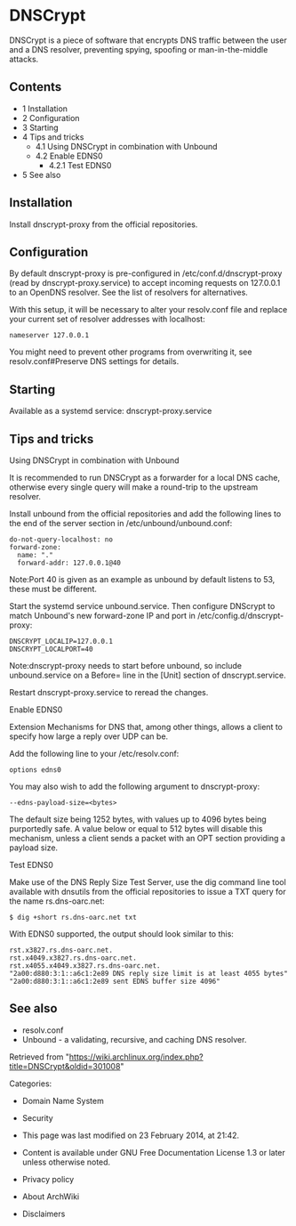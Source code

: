 DNSCrypt
========

DNSCrypt is a piece of software that encrypts DNS traffic between the
user and a DNS resolver, preventing spying, spoofing or
man-in-the-middle attacks.

Contents
--------

-   1 Installation
-   2 Configuration
-   3 Starting
-   4 Tips and tricks
    -   4.1 Using DNSCrypt in combination with Unbound
    -   4.2 Enable EDNS0
        -   4.2.1 Test EDNS0
-   5 See also

Installation
------------

Install dnscrypt-proxy from the official repositories.

Configuration
-------------

By default dnscrypt-proxy is pre-configured in
/etc/conf.d/dnscrypt-proxy (read by dnscrypt-proxy.service) to accept
incoming requests on 127.0.0.1 to an OpenDNS resolver. See the list of
resolvers for alternatives.

With this setup, it will be necessary to alter your resolv.conf file and
replace your current set of resolver addresses with localhost:

    nameserver 127.0.0.1

You might need to prevent other programs from overwriting it, see
resolv.conf#Preserve DNS settings for details.

Starting
--------

Available as a systemd service: dnscrypt-proxy.service

Tips and tricks
---------------

Using DNSCrypt in combination with Unbound

It is recommended to run DNSCrypt as a forwarder for a local DNS cache,
otherwise every single query will make a round-trip to the upstream
resolver.

Install unbound from the official repositories and add the following
lines to the end of the server section in /etc/unbound/unbound.conf:

    do-not-query-localhost: no
    forward-zone:
      name: "."
      forward-addr: 127.0.0.1@40

Note:Port 40 is given as an example as unbound by default listens to 53,
these must be different.

Start the systemd service unbound.service. Then configure DNScrypt to
match Unbound's new forward-zone IP and port in
/etc/config.d/dnscrypt-proxy:

    DNSCRYPT_LOCALIP=127.0.0.1
    DNSCRYPT_LOCALPORT=40

Note:dnscrypt-proxy needs to start before unbound, so include
unbound.service on a Before= line in the [Unit] section of
dnscrypt.service.

Restart dnscrypt-proxy.service to reread the changes.

Enable EDNS0

Extension Mechanisms for DNS that, among other things, allows a client
to specify how large a reply over UDP can be.

Add the following line to your /etc/resolv.conf:

    options edns0

You may also wish to add the following argument to dnscrypt-proxy:

    --edns-payload-size=<bytes>

The default size being 1252 bytes, with values up to 4096 bytes being
purportedly safe. A value below or equal to 512 bytes will disable this
mechanism, unless a client sends a packet with an OPT section providing
a payload size.

Test EDNS0

Make use of the DNS Reply Size Test Server, use the dig command line
tool available with dnsutils from the official repositories to issue a
TXT query for the name rs.dns-oarc.net:

    $ dig +short rs.dns-oarc.net txt

With EDNS0 supported, the output should look similar to this:

    rst.x3827.rs.dns-oarc.net.
    rst.x4049.x3827.rs.dns-oarc.net.
    rst.x4055.x4049.x3827.rs.dns-oarc.net.
    "2a00:d880:3:1::a6c1:2e89 DNS reply size limit is at least 4055 bytes"
    "2a00:d880:3:1::a6c1:2e89 sent EDNS buffer size 4096"

See also
--------

-   resolv.conf
-   Unbound - a validating, recursive, and caching DNS resolver.

Retrieved from
"https://wiki.archlinux.org/index.php?title=DNSCrypt&oldid=301008"

Categories:

-   Domain Name System
-   Security

-   This page was last modified on 23 February 2014, at 21:42.
-   Content is available under GNU Free Documentation License 1.3 or
    later unless otherwise noted.
-   Privacy policy
-   About ArchWiki
-   Disclaimers
